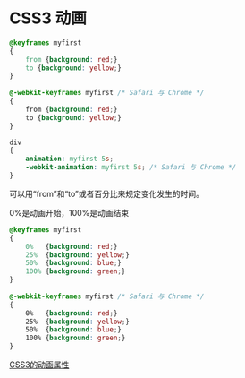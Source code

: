# CSS3 动画

```css
@keyframes myfirst
{
    from {background: red;}
    to {background: yellow;}
}
 
@-webkit-keyframes myfirst /* Safari 与 Chrome */
{
    from {background: red;}
    to {background: yellow;}
}

div
{
    animation: myfirst 5s;
    -webkit-animation: myfirst 5s; /* Safari 与 Chrome */
}
```

可以用“from”和“to”或者百分比来规定变化发生的时间。

0%是动画开始，100%是动画结束

```css
@keyframes myfirst
{
    0%   {background: red;}
    25%  {background: yellow;}
    50%  {background: blue;}
    100% {background: green;}
}
 
@-webkit-keyframes myfirst /* Safari 与 Chrome */
{
    0%   {background: red;}
    25%  {background: yellow;}
    50%  {background: blue;}
    100% {background: green;}
}
```

[CSS3的动画属性](CSS3%20%E5%8A%A8%E7%94%BB%2072a0b8310c634fc391a26d66cfb2406c/CSS3%E7%9A%84%E5%8A%A8%E7%94%BB%E5%B1%9E%E6%80%A7%20ea0e7dad76c942d6a7599922973ddc7b.csv)
